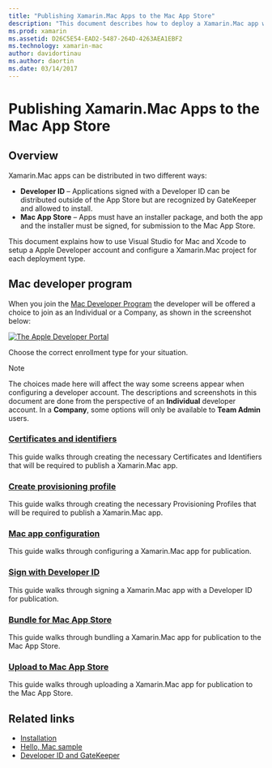```yaml
---
title: "Publishing Xamarin.Mac Apps to the Mac App Store"
description: "This document describes how to deploy a Xamarin.Mac app with Visual Studio for Mac. It explains how to set up a Mac Developer Account, how to create the certificates for code signing, and how to use them to build Mac apps that can be distributed directly or via the Mac App Store."
ms.prod: xamarin
ms.assetid: D26C5E54-EAD2-5487-264D-4263AEA1EBF2
ms.technology: xamarin-mac
author: davidortinau
ms.author: daortin
ms.date: 03/14/2017
---
```


# Publishing Xamarin.Mac Apps to the Mac App Store

## Overview

Xamarin.Mac apps can be distributed in two different ways:

- **Developer ID** – Applications signed with a Developer ID can be distributed outside of the App Store but are recognized by GateKeeper and allowed to install.
- **Mac App Store** – Apps must have an installer package, and both the app and the installer must be signed, for submission to the Mac App Store.

This document explains how to use Visual Studio for Mac and Xcode to setup a Apple
Developer account and configure a Xamarin.Mac project for each deployment
type.

## Mac developer program

When you join the [Mac Developer Program](https://developer.apple.com/devcenter/mac/) the developer will be offered a choice to join as an Individual or a Company, as shown in the screenshot below:

[![The Apple Developer Portal](images/image1.png "The Apple Developer Portal")](images/image1-large.png#lightbox)

Choose the correct enrollment type for your situation.

> [!NOTE]
> The choices made here will affect the way some screens appear when configuring a developer account. The descriptions and screenshots in this document are done from the perspective of an **Individual** developer account. In a **Company**, some options will only be available to **Team Admin** users.

### [Certificates and identifiers](~/mac/deploy-test/publishing-to-the-app-store/certificates-identifiers.md)

This guide walks through creating the necessary Certificates and Identifiers that will be required to publish a Xamarin.Mac app.

### [Create provisioning profile](~/mac/deploy-test/publishing-to-the-app-store/profiles.md)

This guide walks through creating the necessary Provisioning Profiles that will be required to publish a Xamarin.Mac app.

### [Mac app configuration](~/mac/deploy-test/publishing-to-the-app-store/app-configuration.md)

This guide walks through configuring a Xamarin.Mac app for publication.

### [Sign with Developer ID](~/mac/deploy-test/publishing-to-the-app-store/signing.md)

This guide walks through signing a Xamarin.Mac app with a Developer ID for publication.

### [Bundle for Mac App Store](~/mac/deploy-test/publishing-to-the-app-store/bundling.md)

This guide walks through bundling a Xamarin.Mac app for publication to the Mac App Store.

### [Upload to Mac App Store](~/mac/deploy-test/publishing-to-the-app-store/uploading.md)

This guide walks through uploading a Xamarin.Mac app for publication to the Mac App Store.

## Related links

- [Installation](/visualstudio/mac/installation/)
- [Hello, Mac sample](~/mac/get-started/hello-mac.md)
- [Developer ID and GateKeeper](https://developer.apple.com/developer-id/)
